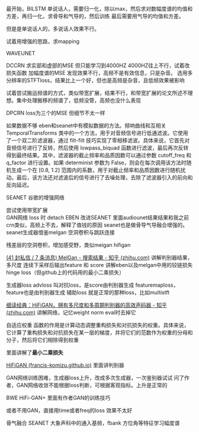 
最开始，BILSTM 单说话人，需要归一化，除以max，然后求对数幅度谱的均值和方差，再归一化，求骨导和气导的，然后训练
最后需要用气导的均值和方差。

但是是单说话人的，多说话人效果不行。

试着用增强的思路，求mapping



WAVEUNET


DCCRN 求实部和虚部的MSE 但只能学习到4000HZ 4000HZ往上不行，试着改损失函数
加幅度谱的MSE 发现效果不行，高频不是有效信息，只是杂音。
选用多分辨率的STFTloss，结果比上一个好，但也是高频是杂音，且低频效果被影响

试着尝试搬运频谱的方式，类似带宽扩展，结果不行，和带宽扩展的论文所述不理想。集中处理搬移的频谱了，低频没管，高频也没什么表现

DPCRN loss为三个的MSE  但细节不太一样


如果数据不够  eben和seanet中有模拟数据的方法。频响曲线和互相关 TemporalTransforms 类中的一个方法，用于对音频信号进行低通滤波。它使用了一个双二阶滤波器，通过 filt-filt 技巧实现了零相移滤波。具体来说，它首先对音频信号进行了反转，然后使用 lowpass_biquad 函数进行滤波，最后再次反转得到最终结果。其中，滤波器的截止频率和品质因数可以通过参数 cutoff_freq 和 q_factor 进行设置。如果 determinist 参数为 False，则会在每次调用该方法时随机生成一个在 [0.8, 1.2] 范围内的系数，用于对截止频率和品质因数进行随机扰动。最后，该方法还对滤波后的信号进行了去噪处理，去除了滤波器引入的前向和反向延迟。

SEANET  谷歌的增强网络

尝试使用带宽扩展  
GAN网络 loss 时  detach 
EBEN 改进SEANET  里面audiounet结果结果和我之前crn类似，高频上不去，解释了值钱的原因  seanet也是做骨导气导融合增强的。
seanet生成器借鉴melgan 空洞卷积与跳跃连接 

残差层的空洞卷积，增加感受野，类似meigan hifigan 

[(41 封私信 / 7 条消息) MelGan - 搜索结果 - 知乎 (zhihu.com)](https://www.zhihu.com/search?type=content&q=MelGan)   讲解判别器结果，多尺度 连续下采样后输出feature 和 score  讲解eben以及melgan中用的铰链损失hinge loss（但github上的代码用的最小二乘损失）

生成器loss  advloss 叫对抗loss，是score由判别器生成   featuremaploss，feature也是由判别器生成   辅助loss 就是正常的那种loss，比如multistft

[细读经典：HiFiGAN，拥有多尺度和多周期判别器的高效声码器 - 知乎 (zhihu.com)](https://zhuanlan.zhihu.com/p/406341310)   讲解网络，记忆weight norm eval时去掉它 

自适应权重  函数的作用是计算动态调整重构损失和对抗损失的权重。具体来说，它计算了重构损失和对抗损失在某一层的梯度，并将它们的范数作为权重的分母和分子，然后将它们相除得到权重


里面讲解了**最小二乘损失**

[HiFiGAN (francis-komizu.github.io)](https://francis-komizu.github.io/notes/speech-synthesis/vocoder/hifigan/HiFiGAN.html)  里面讲判别器


GAN网络训练困难，生成器loss上升，改成多次生成器，一次鉴别器试试 问了作者，GAN网络收敛不能根据loss判断，可根据客观指标。上升是正常的

BWE  HiFi-GAN+ 里面有作者GAN的训练技巧


或者不用GAN，直接用time或者freq的loss 效果不太好


骨气融合 SEANET   大象声科中的通入基频，fbank 方位角等特征学习幅度谱
